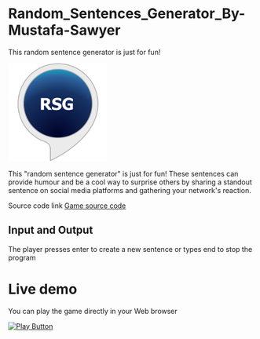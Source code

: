 # Random_Sentences_Generator_By-Mustafa-Sawyer
This random sentence generator is just for fun!


<img alt="Iimage" width = "200px" src="rsg.png"/>

This "random sentence generator" is just for fun! These sentences can provide humour and be a cool way to surprise others by sharing a standout sentence on social media platforms and gathering your network's reaction.

Source code link [Game source code](https://github.com/sawyer8604/Random_Sentences_Generator_By---Mustafa-Sawyer/blob/main/RandomSentencesGenerator/RandomSentencesGenerator.cs)

## Input and Output 

The player presses enter to create a new sentence or types end to stop the program

# Live demo

You can play the game directly in your Web browser

[<img alt="Play Button" src="https://user-images.githubusercontent.com/112724499/196454004-e5d764a7-7421-4771-b365-41b16e3344f9.png" />](https://replit.com/@sawyer8604/Random-Sentence-Generator#Main.cs)
